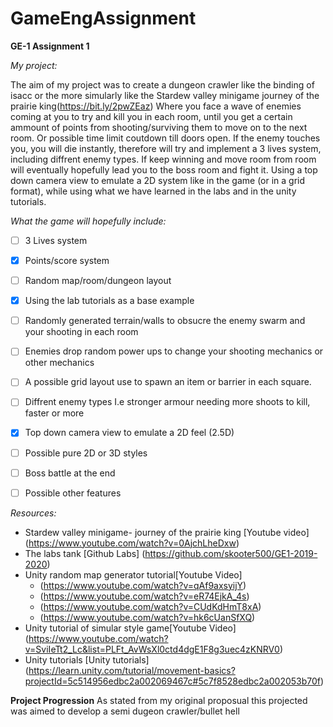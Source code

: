 # GameEngAssignment
**GE-1 Assignment 1**

*My project:*

The aim of my project was to create a dungeon crawler like the binding of isacc or the more simularly like the Stardew valley minigame journey of the prairie king(https://bit.ly/2pwZEaz) Where you face a wave of enemies coming at you to try and kill you in each room, until you get a certain ammount of points from shooting/surviving them to move on to the next room. Or possible time limit coutdown till doors open. If the enemy touches you, you will die instantly, therefore will try and implement a 3 lives system, including diffrent enemy types. If keep winning and move room from room will eventually hopefully lead you to the boss room and fight it. Using a top down camera view to emulate a 2D system like in the game (or in a grid format), while using what we have learned in the labs and in the unity tutorials.

*What the game will hopefully include:* 

- [ ] 3 Lives system
- [x] Points/score system
- [ ] Random map/room/dungeon layout
- [x] Using the lab tutorials as a base example
- [ ] Randomly generated terrain/walls to obsucre the enemy swarm and your shooting in each room
- [ ] Enemies drop random power ups to change  your shooting mechanics or other mechanics
- [ ] A possible grid layout use to spawn an item or barrier in each square.
- [ ] Diffrent enemy types I.e stronger armour needing more shoots to kill, faster or more
- [x] Top down camera view to emulate a 2D feel (2.5D)
- [ ] Possible pure 2D or 3D  styles
- [ ] Boss battle at the end
- [ ] Possible other features


*Resources:*

- Stardew valley minigame- journey of the prairie king [Youtube video] (https://www.youtube.com/watch?v=0AjchLheDxw)
- The labs tank [Github Labs] (https://github.com/skooter500/GE1-2019-2020)
- Unity random map generator tutorial[Youtube Video] 
  - (https://www.youtube.com/watch?v=qAf9axsyijY) 
  - (https://www.youtube.com/watch?v=eR74EjkA_4s) 
  - (https://www.youtube.com/watch?v=CUdKdHmT8xA)
  - (https://www.youtube.com/watch?v=hk6cUanSfXQ)
- Unity tutorial of simular style game[Youtube Video] 
  (https://www.youtube.com/watch?v=SviIeTt2_Lc&list=PLFt_AvWsXl0ctd4dgE1F8g3uec4zKNRV0)
 - Unity tutorials [Unity tutorials] (https://learn.unity.com/tutorial/movement-basics?projectId=5c514956edbc2a002069467c#5c7f8528edbc2a002053b70f)
                           
**Project Progression**
As stated from my original proposual this projected was aimed to develop a semi dugeon crawler/bullet hell
